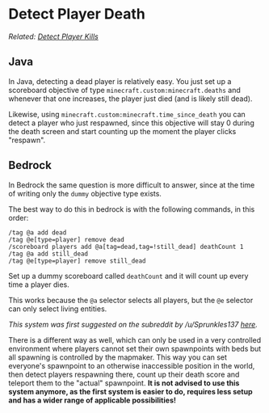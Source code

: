 # Detect Player Death

_Related: [Detect Player Kills](/questions/playerkills)_

## Java

In Java, detecting a dead player is relatively easy. You just set up a scoreboard objective of type `minecraft.custom:minecraft.deaths` and whenever that one increases, the player just died (and is likely still dead).

Likewise, using `minecraft.custom:minecraft.time_since_death` you can detect a player who just respawned, since this objective will stay 0 during the death screen and start counting up the moment the player clicks "respawn".

## Bedrock

In Bedrock the same question is more difficult to answer, since at the time of writing only the `dummy` objective type exists.

The best way to do this in bedrock is with the following commands, in this order:

    /tag @a add dead
    /tag @e[type=player] remove dead
    /scoreboard players add @a[tag=dead,tag=!still_dead] deathCount 1
    /tag @a add still_dead
    /tag @e[type=player] remove still_dead

Set up a dummy scoreboard called `deathCount` and it will count up every time a player dies.  

This works because the `@a` selector selects all players, but the `@e` selector can only select living entities.

_This system was first suggested on the subreddit by /u/Sprunkles137 [here](https://old.reddit.com/r/MinecraftCommands/comments/g5b4n8/challenge_1/fo3p5p0/)._

There is a different way as well, which can only be used in a very controlled environment where players cannot set their own spawnpoints with beds but all spawning is controlled by the mapmaker. This way you can set everyone's spawnpoint to an otherwise inaccessible position in the world, then detect players respawning there, count up their death score and teleport them to the "actual" spawnpoint. **It is not advised to use this system anymore, as the first system is easier to do, requires less setup and has a wider range of applicable possibilities!**
